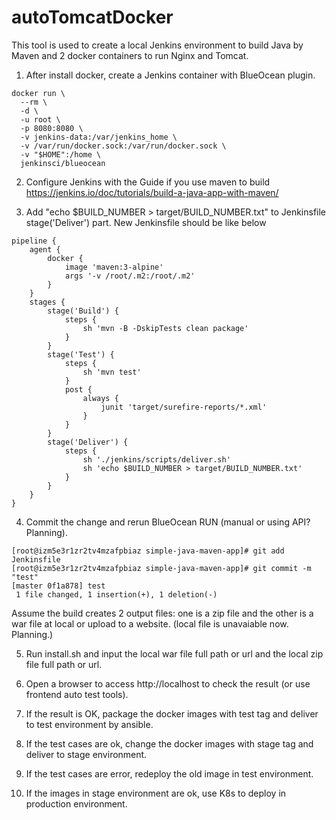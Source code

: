 # autoTomcatDocker
This tool is used to create a local Jenkins environment to build Java by Maven and 2 docker containers to run Nginx and Tomcat.

1. After install docker, create a Jenkins container with BlueOcean plugin.
```
docker run \
  --rm \
  -d \
  -u root \
  -p 8080:8080 \
  -v jenkins-data:/var/jenkins_home \
  -v /var/run/docker.sock:/var/run/docker.sock \
  -v "$HOME":/home \
  jenkinsci/blueocean
```

2. Configure Jenkins with the Guide if you use maven to build https://jenkins.io/doc/tutorials/build-a-java-app-with-maven/

3. Add "echo $BUILD_NUMBER > target/BUILD_NUMBER.txt" to Jenkinsfile stage('Deliver') part. New Jenkinsfile should be like below

```
pipeline {
    agent {
        docker {
            image 'maven:3-alpine'
            args '-v /root/.m2:/root/.m2'
        }
    }
    stages {
        stage('Build') {
            steps {
                sh 'mvn -B -DskipTests clean package'
            }
        }
        stage('Test') {
            steps {
                sh 'mvn test'
            }
            post {
                always {
                    junit 'target/surefire-reports/*.xml'
                }
            }
        }
        stage('Deliver') {
            steps {
                sh './jenkins/scripts/deliver.sh'
                sh 'echo $BUILD_NUMBER > target/BUILD_NUMBER.txt'
            }
        }
    }
}
```

4. Commit the change and rerun BlueOcean RUN (manual or using API? Planning). 

```
[root@izm5e3r1zr2tv4mzafpbiaz simple-java-maven-app]# git add Jenkinsfile
[root@izm5e3r1zr2tv4mzafpbiaz simple-java-maven-app]# git commit -m "test"
[master 0f1a878] test
 1 file changed, 1 insertion(+), 1 deletion(-)
```

Assume the build creates 2 output files: one is a zip file and the other is a war file at local or upload to a website. (local file is unavaiable now. Planning.)

5. Run install.sh and input the local war file full path or url and the local zip file full path or url.

6. Open a browser to access http://localhost to check the result (or use frontend auto test tools).

7. If the result is OK, package the docker images with test tag and deliver to test environment by ansible.

8. If the test cases are ok, change the docker images with stage tag and deliver to stage environment.

9. If the test cases are error, redeploy the old image in test environment.

10. If the images in stage environment are ok, use K8s to deploy in production environment.

